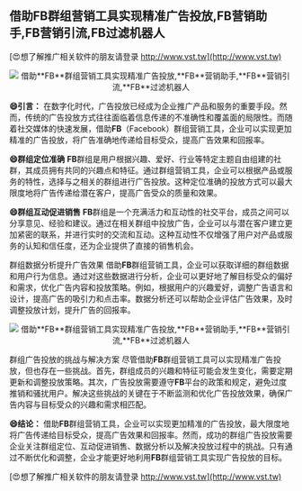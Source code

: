 ## **借助**FB**群组营销工具实现精准广告投放,**FB**营销助手,**FB**营销引流,**FB**过滤机器人**

[😍想了解推广相关软件的朋友请登录 http://www.vst.tw](http://www.vst.tw)

 <center><img src="https://vst.tw/MP4/tuiguang/png/6.png" alt="借助**FB**群组营销工具实现精准广告投放,**FB**营销助手,**FB**营销引流,**FB**过滤机器人"></center>

**😄引言：**
在数字化时代，广告投放已经成为企业推广产品和服务的重要手段。然而，传统的广告投放方式往往面临着信息传递的不准确性和覆盖面的局限性。而随着社交媒体的快速发展，借助**FB**（Facebook）群组营销工具，企业可以实现更加精准的广告投放，将广告准确地传递给目标受众，提高广告效果和回报率。

**😄群组定位准确**
**FB**群组是用户根据兴趣、爱好、行业等特定主题自由组建的社群，其成员拥有共同的兴趣点和特征。通过群组营销工具，企业可以根据产品或服务的特性，选择与之相关的群组进行广告投放。这种定位准确的投放方式可以最大限度地将广告传递给潜在客户，提高广告受众的质量和效果。

**😄群组互动促进销售**
**FB**群组是一个充满活力和互动性的社交平台，成员之间可以分享意见、经验和建议。通过在相关群组中投放广告，企业可以与潜在客户建立更加紧密的联系，并进行实时的交流和互动。这种互动性不仅增强了用户对产品或服务的认知和信任度，还为企业提供了直接的销售机会。

群组数据分析提升广告效果
借助**FB**群组营销工具，企业可以获取详细的群组数据和用户行为信息。通过对这些数据进行分析，企业可以更好地了解目标受众的偏好和需求，优化广告内容和投放策略。例如，根据用户的兴趣爱好，调整广告语言和设计，提高广告的吸引力和点击率。数据分析还可以帮助企业评估广告效果，及时调整投放计划，提升广告的回报率。

 <center><img src="https://vst.tw/MP4/tuiguang/png/4.png" alt="借助**FB**群组营销工具实现精准广告投放,**FB**营销助手,**FB**营销引流,**FB**过滤机器人"></center>

群组广告投放的挑战与解决方案
尽管借助**FB**群组营销工具可以实现精准广告投放，但也存在一些挑战。首先，群组成员的兴趣和特征可能会发生变化，需要定期更新和调整投放策略。其次，广告投放需要遵守**FB**平台的政策和规定，避免过度推销和骚扰用户。解决这些挑战的关键在于不断监测和优化广告投放效果，确保广告内容与目标受众的兴趣和需求相匹配。

**😄结论：**
借助**FB**群组营销工具，企业可以实现更加精准的广告投放，最大限度地将广告传递给目标受众，提高广告效果和回报率。然而，成功的群组广告投放需要企业关注群组定位、互动促进销售、数据分析以及解决投放过程中的挑战。只有通过不断优化和调整，企业才能更好地利用**FB**群组营销工具实现广告投放的目标。

[😍想了解推广相关软件的朋友请登录 http://www.vst.tw](http://www.vst.tw)



